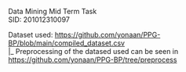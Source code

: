 Data Mining Mid Term Task     
SID: 201012310097

Dataset used: https://github.com/yonaan/PPG-BP/blob/main/compiled_dataset.csv     
|_ Preprocessing of the datased used can be seen in https://github.com/yonaan/PPG-BP/tree/preprocess
